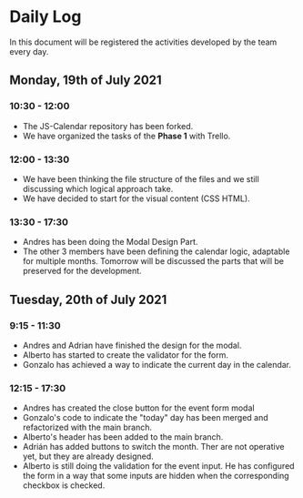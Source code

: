 # Daily Log

In this document will be registered the activities developed by the team every day.

## Monday, 19th of July 2021

### 10:30 - 12:00

- The JS-Calendar repository has been forked.
- We have organized the tasks of the **Phase 1** with Trello.

### 12:00 - 13:30

- We have been thinking the file structure of the files and we still discussing which logical approach take.
- We have decided to start for the visual content (CSS HTML).

### 13:30 - 17:30

- Andres has been doing the Modal Design Part.
- The other 3 members have been defining the calendar logic, adaptable for multiple months. Tomorrow will be discussed the parts that will be preserved for the development.


## Tuesday, 20th of July 2021

### 9:15 - 11:30

- Andres and Adrian have finished the design for the modal.
- Alberto has started to create the validator for the form.
- Gonzalo has achieved a way to indicate the current day in the calendar.

### 12:15 - 17:30

- Andres has created the close button for the event form modal
- Gonzalo's code to indicate the "today" day has been merged and refactorized with the main branch.
- Alberto's header has been added to the main branch.
- Adrián has added buttons to switch the month. Ther are not operative yet, but they are already designed.
- Alberto is still doing the validation for the event input. He has configured the form in a way that some inputs are hidden when the corresponding checkbox is checked.
